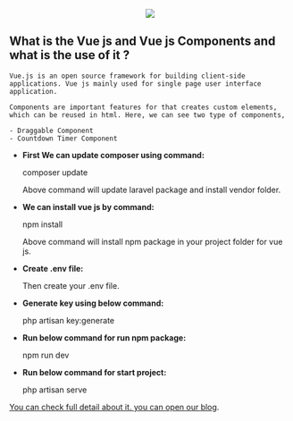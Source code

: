<p align="center"><img src="https://laravel.com/assets/img/components/logo-laravel.svg"></p>


## What is the Vue js and Vue js Components and what is the use of it ?

    Vue.js is an open source framework for building client-side applications. Vue js mainly used for single page user interface application.

    Components are important features for that creates custom elements, which can be reused in html. Here, we can see two type of components,

    - Draggable Component
    - Countdown Timer Component


- **First We can update composer using command:**

	composer update

    Above command will update laravel package and install vendor folder.


- **We can install vue js by command:**

	npm install

    Above command will install npm package in your project folder for vue js.


- **Create .env file:**

    Then create your .env file.


 - **Generate key using below command:**

    php artisan key:generate


- **Run below command for run npm package:**

    npm run dev


- **Run below command for start project:**

    php artisan serve


[You can check full detail about it. you can open our blog](https://www.logisticinfotech.com/blog/laravel-vue-js-draggable-component/).